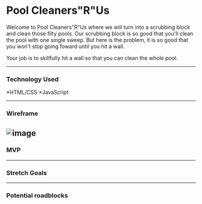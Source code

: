 # Pool Cleaners"R"Us

Welcome to Pool Cleaners"R"Us where we will turn into a scrubbing block and clean those filty pools. Our scrubbing block is so good that you'll clean the pool with one single sweep. But here is the problem, it is so good that you won't stop going foward until you hit a wall.

Your job is to skillfully hit a wall so that you can clean the whole pool.

---
### Technology Used
*HTML/CSS
*JavaScript

---
### Wireframe
![image](https://user-images.githubusercontent.com/117226930/204955017-993cf3e6-3de4-4bde-b312-bdd95e9c1e59.png)
---
### MVP

---
### Stretch Goals

---
### Potential roadblocks
